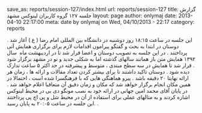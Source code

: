 save_as: reports/session-127/index.html
url: reports/session-127
title: گزارش جلسه ۱۲۷ گروه کاربران لینوکس مشهد
layout: page
author: onlymaj
date: 2013-04-10 22:17:00
meta: date by onlymaj on Wed, 04/10/2013 - 22:17
category: reports

این جلسه در ساعت ۱۸:۱۵ روز دوشنبه در دانشگاه بین المللی امام رضا ( ع ) آغاز شد
. دوستان در ابتدا به بحث و گفتگو پیرامون اقدامات لازم برای برگزاری همایش آتی
پرداختند . در این جلسه به تصویب دوستان و اعضا قرار شد تا در اردیبهشت ماه  سال
۱۳۹۲ همایش متن باز همانند سالهای گذشته اما به شکلی جدید و نو در مشهد برگزار
شود . قرار شد تا همایش در سه سطح مبتدی ، متوسط و پیشرفته در حد اکثر ۵ ساعت
تدارک دیده شود . دوستان تاکید داشتند تا برای بیشتر کردن تعداد مقالات و ارائه
ها ، زمان هر ارائه نهایتا ۲۰ دقیقه باشد . پیرو هماهنگی هایی که با فرهنگسرا شده
است ، احتمالا در همین مکان انجام برگزار خواهد شد که مکان و زمان دقیق آن
متعاقبا اعلام خواهد شد . در پایان آقای محمد امین جهانی در ارائه خود به نصب
مونگو دی بی در محیط لینوکس اشاره کردند و به مثالهای عملی برای استفاده از آن در
محیط شل و پی اچ پی پرداختند .این جلسه در ساعت ۲۰:۰۵ به پایان رسید .



<!--more-->
